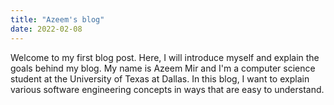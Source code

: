 ```yaml
---
title: "Azeem's blog"
date: 2022-02-08
---
```

Welcome to my first blog post. Here, I will introduce myself and explain the goals behind my blog. My name is Azeem Mir and I'm a computer science student at the University of Texas at Dallas. In this blog, I want to explain various software engineering concepts in ways that are easy to understand.
